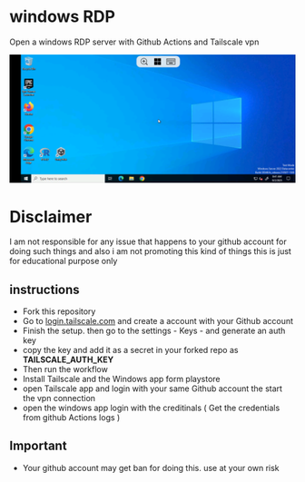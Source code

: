 # windows RDP
Open a windows RDP server with Github Actions and Tailscale vpn
<p align="center">
  <img src="/image.png" />
</p>

# Disclaimer 
I am not responsible for any issue that happens to your github account for doing such things 
and also i am not promoting this kind of things this is just for educational purpose only

## instructions 
- Fork this repository
- Go to [login.tailscale.com](https://login.tailscale.com/) and create a account with your Github account
- Finish the setup. then go to the settings - Keys - and generate an auth key
- copy the key and add it as a secret in your forked repo as <b>TAILSCALE_AUTH_KEY</b>
- Then run the workflow
- Install Tailscale and the Windows app form playstore
- open Tailscale app and login with your same Github account the start the vpn connection
- open the windows app login with the creditinals ( Get the credentials from github Actions logs )

## Important 
- Your github account may get ban for doing this. use at your own risk
